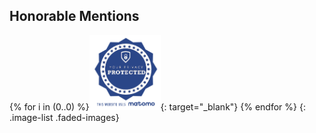 ## Honorable Mentions

{% for i in (0..0) %}[<img src="../../assets/backers/matomo/52010312-1d77fb80-248a-11e9-95f5-3c093dae2a61.png" alt="52010312-1d77fb80-248a-11e9-95f5-3c093dae2a61.png" height="120"/>](https://matomo.org){: target="_blank"} {% endfor %}
{: .image-list .faded-images}

<script src="js/avatars.js"></script>
